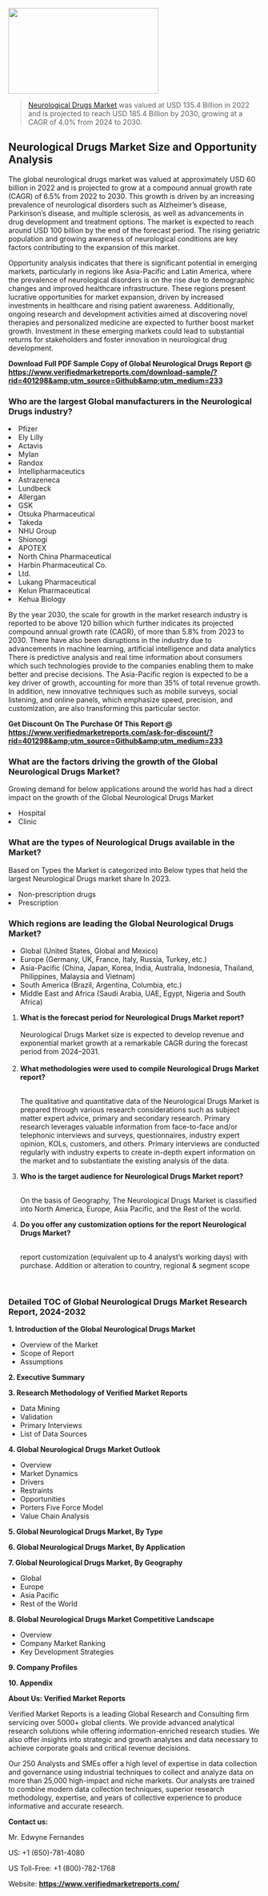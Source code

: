 <img src="https://ffe5etoiles.com/wp-content/uploads/2024/12/MST1-300x171.png" alt="" width="300" height="171" class="alignnone size-medium wp-image-20088" /><blockquote><p><p><a href="https://www.verifiedmarketreports.com/download-sample/?rid=401298&utm_source=Github&utm_medium=233" target="_blank">Neurological Drugs Market</a> was valued at USD 135.4 Billion in 2022 and is projected to reach USD 185.4 Billion by 2030, growing at a CAGR of 4.0% from 2024 to 2030.</p></blockquote><p><h2>Neurological Drugs Market Size and Opportunity Analysis</h2><p>The global neurological drugs market was valued at approximately USD 60 billion in 2022 and is projected to grow at a compound annual growth rate (CAGR) of 6.5% from 2022 to 2030. This growth is driven by an increasing prevalence of neurological disorders such as Alzheimer’s disease, Parkinson’s disease, and multiple sclerosis, as well as advancements in drug development and treatment options. The market is expected to reach around USD 100 billion by the end of the forecast period. The rising geriatric population and growing awareness of neurological conditions are key factors contributing to the expansion of this market.</p><p>Opportunity analysis indicates that there is significant potential in emerging markets, particularly in regions like Asia-Pacific and Latin America, where the prevalence of neurological disorders is on the rise due to demographic changes and improved healthcare infrastructure. These regions present lucrative opportunities for market expansion, driven by increased investments in healthcare and rising patient awareness. Additionally, ongoing research and development activities aimed at discovering novel therapies and personalized medicine are expected to further boost market growth. Investment in these emerging markets could lead to substantial returns for stakeholders and foster innovation in neurological drug development.</p></p><p class=""><strong>Download Full PDF Sample Copy of Global Neurological Drugs Report @ <a href="https://www.verifiedmarketreports.com/download-sample/?rid=401298&amp;utm_source=Github&amp;utm_medium=233" target="_blank">https://www.verifiedmarketreports.com/download-sample/?rid=401298&amp;utm_source=Github&amp;utm_medium=233</a></strong></p><h3 id="" class="">Who are the largest Global manufacturers in the Neurological Drugs industry?</h3><p><li>Pfizer</li><li> Ely Lilly</li><li> Actavis</li><li> Mylan</li><li> Randox</li><li> Intellipharmaceutics</li><li> Astrazeneca</li><li> Lundbeck</li><li> Allergan</li><li> GSK</li><li> Otsuka Pharmaceutical</li><li> Takeda</li><li> NHU Group</li><li> Shionogi</li><li> APOTEX</li><li> North China Pharmaceutical</li><li> Harbin Pharmaceutical Co.</li><li> Ltd.</li><li> Lukang Pharmaceutical</li><li> Kelun Pharmaceutical</li><li> Kehua Biology</li></p><div class=""><div class="" dir="" data-message-author-role="" data-message-id="" data-message-model-slug=""><div class=""><div class=""><div class=""><div class="" dir="" data-message-author-role="" data-message-id="" data-message-model-slug=""><div class=""><div class=""><p>By the year 2030, the scale for growth in the market research industry is reported to be above 120 billion which further indicates its projected compound annual growth rate (CAGR), of more than 5.8% from 2023 to 2030. There have also been disruptions in the industry due to advancements in machine learning, artificial intelligence and data analytics There is predictive analysis and real time information about consumers which such technologies provide to the companies enabling them to make better and precise decisions. The Asia-Pacific region is expected to be a key driver of growth, accounting for more than 35% of total revenue growth. In addition, new innovative techniques such as mobile surveys, social listening, and online panels, which emphasize speed, precision, and customization, are also transforming this particular sector.</p><p><strong>Get Discount On The Purchase Of This Report @&nbsp; <a href="https://www.verifiedmarketreports.com/ask-for-discount/?rid=401298&amp;utm_source=Github&amp;utm_medium=233" target="_blank">https://www.verifiedmarketreports.com/ask-for-discount/?rid=401298&amp;utm_source=Github&amp;utm_medium=233</a></strong></p></div></div></div></div></div></div></div></div><h3 id="" class="">What are the factors driving the growth of the Global Neurological Drugs Market?</h3><p id="" class="">Growing demand for below applications around the world has had a direct impact on the growth of the Global Neurological Drugs Market</p><p id="" class=""><li>Hospital</li><li> Clinic</li></p><h3 id="" class="">What are the types of Neurological Drugs available in the Market?</h3><p id="" class="">Based on Types the Market is categorized into Below types that held the largest Neurological Drugs market share In 2023.</p><p id="" class=""><li>Non-prescription drugs</li><li> Prescription</li></p><h3 id="" class="">Which regions are leading the Global Neurological Drugs Market?</h3><ul><li>Global (United States, Global and Mexico)</li><li>Europe (Germany, UK, France, Italy, Russia, Turkey, etc.)</li><li>Asia-Pacific (China, Japan, Korea, India, Australia, Indonesia, Thailand, Philippines, Malaysia and Vietnam)</li><li>South America (Brazil, Argentina, Columbia, etc.)</li><li>Middle East and Africa (Saudi Arabia, UAE, Egypt, Nigeria and South Africa)</li></ul><p><ol><li><strong>What is the forecast period for Neurological Drugs Market report?<br /></strong><br /><span data-sheets-root="1" data-sheets-value="{&quot;1&quot;:2,&quot;2&quot;:&quot;XXXX size is expected to develop revenue and exponential market growth at a remarkable CAGR during the forecast period from 2024&ndash;2030.&quot;}" data-sheets-userformat="{&quot;2&quot;:12674,&quot;4&quot;:{&quot;1&quot;:2,&quot;2&quot;:16776960},&quot;10&quot;:2,&quot;11&quot;:0,&quot;15&quot;:&quot;Arial&quot;,&quot;16&quot;:12}">Neurological Drugs Market size is expected to develop revenue and exponential market growth at a remarkable CAGR during the forecast period from 2024&ndash;2031.</span><br /><br /></li><li><strong>What methodologies were used to compile Neurological Drugs Market report?<br /><br /></strong><p>The qualitative and quantitative data of the&nbsp;Neurological Drugs Market is prepared through various research considerations such as subject matter expert advice, primary and secondary research. Primary research leverages valuable information from face-to-face and/or telephonic interviews and surveys, questionnaires, industry expert opinion, KOLs, customers, and others. Primary interviews are conducted regularly with industry experts to create in-depth expert information on the market and to substantiate the existing analysis of the data.&nbsp;</p></li><li><strong>Who is the target audience for Neurological Drugs Market report?<br /><br /></strong><p>On the basis of Geography, The&nbsp;Neurological Drugs Market is classified into North America, Europe, Asia Pacific, and the Rest of the world.</p></li><li><strong>Do you offer any customization options for the report Neurological Drugs Market?<br /><br /></strong><p>report customization (equivalent up to 4 analyst&rsquo;s working days) with purchase. Addition or alteration to country, regional &amp; segment scope</p><p>&nbsp;</p></li></ol></p><h3 id="" class="">Detailed TOC of Global Neurological Drugs Market Research Report, 2024-2032</h3><p id="" class=""><strong>1. Introduction of the Global Neurological Drugs Market</strong></p><ul><li>Overview of the Market</li><li>Scope of Report</li><li>Assumptions</li></ul><p id="" class=""><strong>2. Executive Summary</strong></p><p id="" class=""><strong>3. Research Methodology of&nbsp;Verified Market Reports</strong></p><ul><li>Data Mining</li><li>Validation</li><li>Primary Interviews</li><li>List of Data Sources</li></ul><p id="" class=""><strong>4. Global Neurological Drugs Market Outlook</strong></p><ul><li>Overview</li><li>Market Dynamics</li><li>Drivers</li><li>Restraints</li><li>Opportunities</li><li>Porters Five Force Model</li><li>Value Chain Analysis</li></ul><p id="" class=""><strong>5. Global Neurological Drugs Market, By&nbsp;Type</strong></p><p id="" class=""><strong>6. Global Neurological Drugs Market, By Application</strong></p><p id="" class=""><strong>7. Global Neurological Drugs Market, By Geography</strong></p><ul><li>Global</li><li>Europe</li><li>Asia Pacific</li><li>Rest of the World</li></ul><p id="" class=""><strong>8. Global Neurological Drugs Market Competitive Landscape</strong></p><ul><li>Overview</li><li>Company Market Ranking</li><li>Key Development Strategies</li></ul><p id="" class=""><strong>9. Company Profiles</strong></p><p id="" class=""><strong>10. Appendix</strong></p><p id="" class=""><strong>About Us: Verified Market Reports</strong></p><p id="" class="">Verified Market Reports is a leading Global Research and Consulting firm servicing over 5000+ global clients. We provide advanced analytical research solutions while offering information-enriched research studies. We also offer insights into strategic and growth analyses and data necessary to achieve corporate goals and critical revenue decisions.</p><p id="" class="">Our 250 Analysts and SMEs offer a high level of expertise in data collection and governance using industrial techniques to collect and analyze data on more than 25,000 high-impact and niche markets. Our analysts are trained to combine modern data collection techniques, superior research methodology, expertise, and years of collective experience to produce informative and accurate research.</p><p id="" class=""><strong>Contact us:</strong></p><p id="" class="">Mr. Edwyne Fernandes</p><p id="" class="">US: +1 (650)-781-4080</p><p id="" class="">US Toll-Free: +1 (800)-782-1768</p><p id="" class="">Website: <a target="" data-test-app-aware-link=""><strong>https://www.verifiedmarketreports.com/</strong></a></p>
